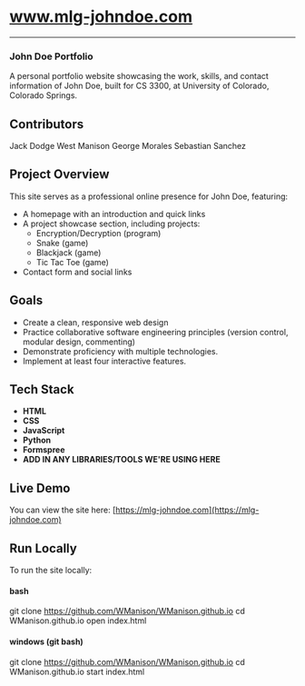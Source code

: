 # www.mlg-johndoe.com
---
### John Doe Portfolio

A personal portfolio website showcasing the work, skills, and contact information of John Doe, built for CS 3300, at University of Colorado, Colorado Springs.

## Contributors
Jack Dodge
West Manison
George Morales
Sebastian Sanchez

## Project Overview

This site serves as a professional online presence for John Doe, featuring:
- A homepage with an introduction and quick links
- A project showcase section, including projects:
    - Encryption/Decryption (program) 
    - Snake (game)
    - Blackjack (game)
    - Tic Tac Toe (game)
- Contact form and social links

## Goals

- Create a clean, responsive web design
- Practice collaborative software engineering principles (version control, modular design, commenting)
- Demonstrate proficiency with multiple technologies. 
- Implement at least four interactive features.

## Tech Stack

- **HTML**
- **CSS**
- **JavaScript**
- **Python**
- **Formspree**
- **ADD IN ANY LIBRARIES/TOOLS WE'RE USING HERE**

## Live Demo

You can view the site here: [https://mlg-johndoe.com](https://mlg-johndoe.com)

## Run Locally

To run the site locally:

#### bash
git clone https://github.com/WManison/WManison.github.io
cd WManison.github.io
open index.html 

#### windows (git bash)
git clone https://github.com/WManison/WManison.github.io
cd WManison.github.io
start index.html